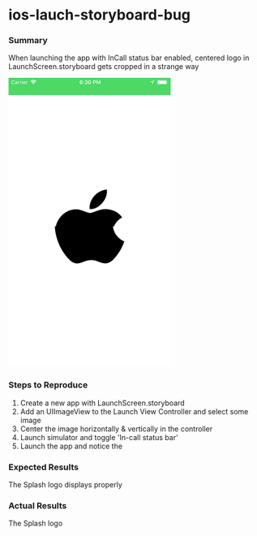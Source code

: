 # ios-lauch-storyboard-bug

### Summary
When launching the app with InCall status bar enabled, centered logo in LaunchScreen.storyboard gets cropped in a strange way

![Launch Bug screenshot](https://raw.githubusercontent.com/armadilov/ios-lauch-storyboard-bug/master/screenshots/launch.png "Launch Bug")

### Steps to Reproduce
1. Create a new app with LaunchScreen.storyboard
2. Add an UIImageView to the Launch View Controller and select some image
3. Center the image horizontally & vertically in the controller
4. Launch simulator and toggle 'In-call status bar'
5. Launch the app and notice the 

### Expected Results
The Splash logo displays properly

### Actual Results
The Splash logo 

